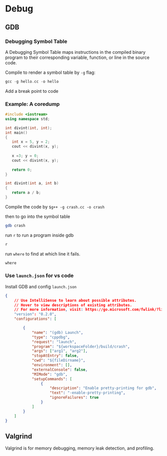 # Debug

## GDB

### Debugging Symbol Table

A Debugging Symbol Table maps instructions in the compiled binary program to their corresponding variable, function, or line in the source code. 

Compile to render a symbol table by `-g` flag:
```cpp
gcc -g hello.cc -o hello 
```

Add a break point to code 

### Example: A coredump

```cpp
#include <iostream>
using namespace std;  

int divint(int, int);  
int main() 
{ 
   int x = 5, y = 2; 
   cout << divint(x, y); 
   
   x =3; y = 0; 
   cout << divint(x, y); 
   
   return 0; 
}  

int divint(int a, int b) 
{ 
   return a / b; 
}  
```

Compile the code by `$g++ -g crash.cc -o crash`

then to go into the symbol table
```bash
gdb crash
```

run `r` to run a program inside gdb
```bash
r
```

run `where` to find at which line it fails.
```bash
where
```

### Use `launch.json` for vs code

Install GDB and config `launch.json`

```json
{
    // Use IntelliSense to learn about possible attributes.
    // Hover to view descriptions of existing attributes.
    // For more information, visit: https://go.microsoft.com/fwlink/?linkid=830387
    "version": "0.2.0",
    "configurations": [

        {
            "name": "(gdb) Launch",
            "type": "cppdbg",
            "request": "launch",        
            "program": "${workspaceFolder}/build/crash",
            "args": ["arg1", "arg2"],
            "stopAtEntry": false,
            "cwd": "${fileDirname}",
            "environment": [],
            "externalConsole": false,
            "MIMode": "gdb",
            "setupCommands": [
                {
                    "description": "Enable pretty-printing for gdb",
                    "text": "-enable-pretty-printing",
                    "ignoreFailures": true
                }
            ]
        }
    ]
}
```

## Valgrind

Valgrind is for memory debugging, memory leak detection, and profiling.


